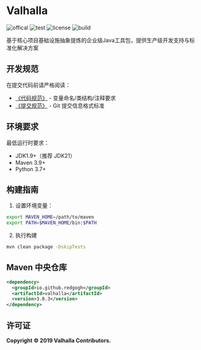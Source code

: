 # Valhalla

![offical](Documents/svg/offical.svg)
![test](Documents/svg/test.svg)
![license](Documents/svg/license.svg)
![build](Documents/svg/build.svg)

基于核心项目基础设施抽象提炼的企业级Java工具包，提供生产级开发支持与标准化解决方案

## 开发规范

在提交代码前请严格阅读：

- [《代码规范》](Documents/codestyle.adoc) - 变量命名/类结构/注释要求
- [《提交规范》](Documents/commit-style.adoc) - Git 提交信息格式标准

## 环境要求

最低运行时要求：

- JDK1.9+（推荐 JDK21）
- Maven 3.9+
- Python 3.7+

## 构建指南

1. 设置环境变量：

```bash
export MAVEN_HOME=/path/to/maven
export PATH=$MAVEN_HOME/bin:$PATH
```

2. 执行构建

```bash
mvn clean package -DskipTests
```

## Maven 中央仓库

```xml
<dependency>
  <groupId>io.github.redgogh</groupId>
  <artifactId>valhalla</artifactId>
  <version>3.0.3</version>
</dependency>
```

## 许可证

**Copyright © 2019 Valhalla Contributors.**
